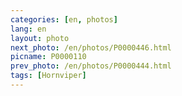 ```yaml
---
categories: [en, photos]
lang: en
layout: photo
next_photo: /en/photos/P0000446.html
picname: P0000110
prev_photo: /en/photos/P0000444.html
tags: [Hornviper]
---
```

